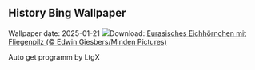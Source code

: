 ## History Bing Wallpaper
Wallpaper date: 2025-01-21
![](https://www.bing.com/th?id=OHR.DutchSquirrel_DE-DE9795930868_UHD.jpg&w=1000)Download: [Eurasisches Eichhörnchen mit Fliegenpilz (© Edwin Giesbers/Minden Pictures)](https://www.bing.com/th?id=OHR.DutchSquirrel_DE-DE9795930868_UHD.jpg)

Auto get programm by LtgX
